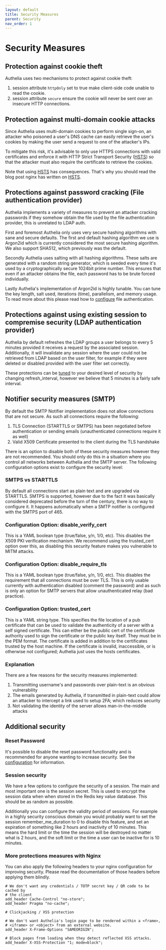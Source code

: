 ```yaml
---
layout: default
title: Security Measures
parent: Security
nav_order: 1
---
```


# Security Measures

## Protection against cookie theft

Authelia uses two mechanisms to protect against cookie theft:
1. session attribute `httpOnly` set to true make client-side code unable to
read the cookie.
2. session attribute `secure` ensure the cookie will never be sent over an
insecure HTTP connections.

## Protection against multi-domain cookie attacks

Since Authelia uses multi-domain cookies to perform single sign-on, an
attacker who poisoned a user's DNS cache can easily retrieve the user's
cookies by making the user send a request to one of the attacker's IPs.

To mitigate this risk, it's advisable to only use HTTPS connections with valid
certificates and enforce it with HTTP Strict Transport Security ([HSTS]) so
that the attacker must also require the certificate to retrieve the cookies.

Note that using [HSTS] has consequences. That's why you should read the blog
post nginx has written on [HSTS].

## Protections against password cracking (File authentication provider)

Authelia implements a variety of measures to prevent an attacker cracking passwords if they
somehow obtain the file used by the file authentication provider, this is unrelated to LDAP auth.

First and foremost Authelia only uses very secure hashing algorithms with sane and secure defaults.
The first and default hashing algorithm we use is Argon2id which is currently considered
the most secure hashing algorithm. We also support SHA512, which previously was the default.

Secondly Authelia uses salting with all hashing algorithms. These salts are generated with a random 
string generator, which is seeded every time it's used by a cryptographically secure 1024bit prime number. 
This ensures that even if an attacker obtains the file, each password has to be brute forced individually.

Lastly Authelia's implementation of Argon2id is highly tunable. You can tune the key length, salt
used, iterations (time), parallelism, and memory usage. To read more about this please read how to
[configure](../configuration/authentication/file.md) file authentication.

## Protections against using existing session to compremise security (LDAP authentication provider)

Authelia by default refreshes the LDAP groups a user belongs to every 5 minutes provided it receives
a request by the associated session. Additionally, it will invalidate any session where the user
could not be retrieved from LDAP based on the user filter, for example if they were deleted or
disabled provided with the user filter set correctly. 

These protections can be [tuned](../configuration/authentication/ldap.md) to your desired level 
of security by changing refresh_interval, however we believe that 5 minutes is a fairly safe interval. 

## Notifier security measures (SMTP)

By default the SMTP Notifier implementation does not allow connections that are not secure.
As such all connections require the following:

1. TLS Connection (STARTTLS or SMTPS) has been negotiated before authentication or sending emails (unauthenticated 
connections require it as well)
2. Valid X509 Certificate presented to the client during the TLS handshake

There is an option to disable both of these security measures however they are
not recommended. You should only do this in a situation where you control all 
networks between Authelia and the SMTP server. The following configuration options
exist to configure the security level:

### SMTPS vs STARTTLS

By default all connections start as plain text and are upgraded via STARTTLS. SMTPS is supported, however due to the
fact it was basically considered deprecated before the turn of the century, there is no way to configure it. It happens
automatically when a SMTP notifier is configured with the SMTPS port of 465.

### Configuration Option: disable_verify_cert

This is a YAML boolean type (true/false, y/n, 1/0, etc). This disables the X509 PKI
verification mechanism. We recommend using the trusted_cert option over this, as 
disabling this security feature makes you vulnerable to MITM attacks.

### Configuration Option: disable_require_tls

This is a YAML boolean type (true/false, y/n, 1/0, etc). This disables the 
requirement that all connections must be over TLS. This is only usable currently
with authentication disabled (comment the password) and as such is only an
option for SMTP servers that allow unauthenticated relay (bad practice).

### Configuration Option: trusted_cert

This is a YAML string type. This specifies the file location of a pub certificate
that can be used to validate the authenticity of a server with a self signed
certificate. This can either be the public cert of the certificate authority
used to sign the certificate or the public key itself. They must be in the PEM
format. The certificate is added in addition to the certificates trusted by the 
host machine. If the certificate is invalid, inaccessible, or is otherwise not 
configured; Authelia just uses the hosts certificates.

### Explanation
There are a few reasons for the security measures implemented:
1. Transmitting username's and passwords over plain-text is an obvious vulnerability
2. The emails generated by Authelia, if transmitted in plain-text could allow
an attacker to intercept a link used to setup 2FA; which reduces security
3. Not validating the identity of the server allows man-in-the-middle attacks

## Additional security

### Reset Password

It's possible to disable the reset password functionality and is recommended for anyone
wanting to increase security. See the [configuration](../configuration/authentication/index.md)
for information.

### Session security

We have a few options to configure the security of a session. The main and most important
one is the session secret. This is used to encrypt the session data when when stored in the 
Redis key value database. This should be as random as possible.

Additionally you can configure the validity period of sessions. For example in a highly 
security conscious domain you would probably want to set the session remember_me_duration 
to 0 to disable this feature, and set an expiration of something like 2 hours and inactivity
of 10 minutes. This means the hard limit or the time the session will be destroyed no matter
what is 2 hours, and the soft limit or the time a user can be inactive for is 10 minutes. 

### More protections measures with Nginx

You can also apply the following headers to your nginx configuration for
improving security. Please read the documentation of those headers before
applying them blindly.

```
# We don't want any credentials / TOTP secret key / QR code to be cached by
# the client
add_header Cache-Control "no-store";
add_header Pragma "no-cache";

# Clickjacking / XSS protection

# We don't want Authelia's login page to be rendered within a <frame>, 
# <iframe> or <object> from an external website.
add_header X-Frame-Options "SAMEORIGIN";

# Block pages from loading when they detect reflected XSS attacks.
add_header X-XSS-Protection "1; mode=block";
```

[HSTS]: https://www.nginx.com/blog/http-strict-transport-security-hsts-and-nginx/